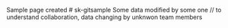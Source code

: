 Sample page created # sk-gitsample
Some data modified by some one // to understand collaboration, data changing by unknwon team members
